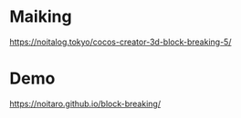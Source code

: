# Maiking
https://noitalog.tokyo/cocos-creator-3d-block-breaking-5/

# Demo
https://noitaro.github.io/block-breaking/
